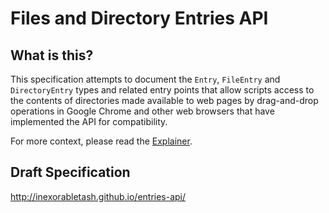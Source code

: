 # Files and Directory Entries API

## What is this?

This specification attempts to document the `Entry`, `FileEntry` and
`DirectoryEntry` types and related entry points that allow scripts
access to the contents of directories made available to web pages by
drag-and-drop operations in Google Chrome and other web browsers that
have implemented the API for compatibility.

For more context, please read the [Explainer](EXPLAINER.md).

## Draft Specification

http://inexorabletash.github.io/entries-api/
